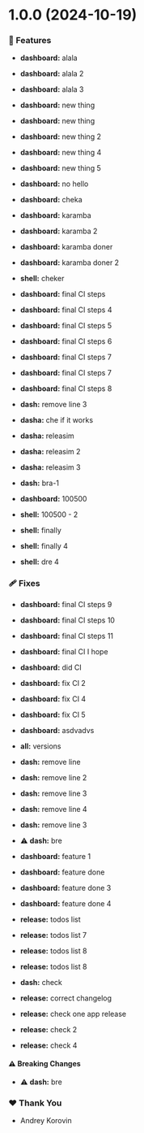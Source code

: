 # 1.0.0 (2024-10-19)


### 🚀 Features

- **dashboard:** alala

- **dashboard:** alala 2

- **dashboard:** alala 3

- **dashboard:** new thing

- **dashboard:** new thing

- **dashboard:** new thing 2

- **dashboard:** new thing 4

- **dashboard:** new thing 5

- **dashboard:** no hello

- **dashboard:** cheka

- **dashboard:** karamba

- **dashboard:** karamba 2

- **dashboard:** karamba doner

- **dashboard:** karamba doner 2

- **shell:** cheker

- **dashboard:** final CI steps

- **dashboard:** final CI steps 4

- **dashboard:** final CI steps 5

- **dashboard:** final CI steps 6

- **dashboard:** final CI steps 7

- **dashboard:** final CI steps 7

- **dashboard:** final CI steps 8

- **dash:** remove line 3

- **dasha:** che if it works

- **dasha:** releasim

- **dasha:** releasim 2

- **dasha:** releasim 3

- **dash:** bra-1

- **dashboard:** 100500

- **shell:** 100500 - 2

- **shell:** finally

- **shell:** finally 4

- **shell:** dre 4


### 🩹 Fixes

- **dashboard:** final CI steps 9

- **dashboard:** final CI steps 10

- **dashboard:** final CI steps 11

- **dashboard:** final CI I hope

- **dashboard:** did CI

- **dashboard:** fix CI 2

- **dashboard:** fix CI 4

- **dashboard:** fix CI 5

- **dashboard:** asdvadvs

- **all:** versions

- **dash:** remove line

- **dash:** remove line 2

- **dash:** remove line 3

- **dash:** remove line 4

- **dash:** remove line 3

- ⚠️  **dash:** bre

- **dashboard:** feature 1

- **dashboard:** feature done

- **dashboard:** feature done 3

- **dashboard:** feature done 4

- **release:** todos list

- **release:** todos list 7

- **release:** todos list 8

- **release:** todos list 8

- **dash:** check

- **release:** correct changelog

- **release:** check one app release

- **release:** check 2

- **release:** check 4


#### ⚠️  Breaking Changes

- ⚠️  **dash:** bre

### ❤️  Thank You

- Andrey Korovin